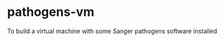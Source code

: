 pathogens-vm
============

To build a virtual machine with some Sanger pathogens software installed
